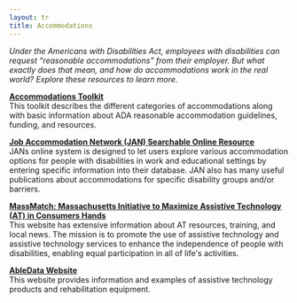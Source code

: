 ```yaml
---
layout: tr
title: Accommodations
---
```

_Under the Americans with Disabilities Act, employees with disabilities can request “reasonable accommodations” from their employer. But what exactly does that mean, and how do accommodations work in the real world? Explore these resources to learn more._

[**Accommodations Toolkit**](/files/accomm-toolkit.doc)  
This toolkit describes the different categories of accommodations along with basic information about ADA reasonable accommodation guidelines, funding, and resources.

[**Job Accommodation Network (JAN) Searchable Online Resource**](http://askjan.org/links/atoz.htm)  
JANs online system is designed to let users explore various accommodation options for people with disabilities in work and educational settings by entering specific information into their database. JAN also has many useful publications about accommodations for specific disability groups and/or barriers.


[**MassMatch; Massachusetts Initiative to Maximize Assistive Technology (AT) in Consumers Hands**](http://www.massmatch.org)  
This website has extensive information about AT resources, training, and local news. The mission is to promote the use of assistive technology and assistive technology services to enhance the independence of people with disabilities, enabling equal participation in all of life's activities.

[**AbleData Website**](http://www.abledata.com/)  
This website provides information and examples of assistive technology products and rehabilitation equipment.
